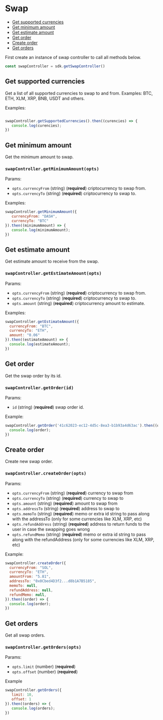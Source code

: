 # Swap

  - [Get supported currencies](#get-supported-currencies)
  - [Get minimum amount](#get-minimum-amount)
  - [Get estimate amount](#get-estimate-amount)
  - [Get order](#get-order)
  - [Create order](#create-order)
  - [Get orders](#get-orders)

First create an instance of swap controller to call all methods below.

```js
const swapController = sdk.getSwapController()
```

## Get supported currencies
Get a list of all supported currencies to swap to and from. Examples: BTC, ETH, XLM, XRP, BNB, USDT and others.

Examples:

```js

swapController.getSupportedCurrencies().then((curencies) => {
   console.log(curencies);
})
```

## Get minimum amount
Get the minimum amount to swap.

### `swapController.getMinimumAmount(opts)`
Params:
* `opts.currencyFrom` (string) (__required__) criptocurrency to swap from.
* `opts.currencyTo` (string) (__required__) criptocurrency to swap to.

Examples:

```js
swapController.getMinimumAmount({
   currencyFrom: "DASH",
   currencyTo: "BTC"
}).then((minimumAmount) => {
   console.log(minimumAmount);
})
```

## Get estimate amount
Get estimate amount to receive from the swap.

### `swapController.getEstimateAmount(opts)`
Params:
* `opts.currencyFrom` (string) (__required__) criptocurrency to swap from.
* `opts.currencyTo` (string) (__required__) criptocurrency to swap to.
* `opts.amount` (string) (__required__) criptocurrency amount to estimate.

Examples:

```js
swapController.getEstimateAmount({
  currencyFrom: "BTC",
  currencyTo: "ETH",
  amount: "0.06"
}).then((estimateAmount) => {
  console.log(estimateAmount);
})
```
## Get order
Get the swap order by its id.

### `swapController.getOrder(id)`
Params:
* `id` (string) (__required__) swap order id.

Example:
```js
swapController.getOrder('41c62023-ec12-4d5c-8ea3-b1b93a4d63ac').then((order) => {
  console.log(order);
})
```

## Create order
Create new swap order.

### `swapController.createOrder(opts)`
Params:
* `opts.currencyFrom` (string) (__required__) currency to swap from
* `opts.currencyTo` (string) (__required__) currency to swap to
* `opts.amount` (string) (__required__) amount to swap from
* `opts.addressTo` (string) (__required__) address to swap to
* `opts.memoTo` (string) (__required__) memo or extra id string to pass along with the addressTo (only for some currencies like XLM, XRP, etc)
* `opts.refundAddress` (string) (__required__) address to return funds to the user in case the swapping goes wrong
* `opts.refundMemo` (string) (__required__) memo or extra id string to pass along with the refundAddress (only for some currencies like XLM, XRP, etc)

Example:
```js
swapController.createOrder({
  currencyFrom: "SOL",
  currencyTo: "ETH",
  amountFrom: "5.81",
  addressTo: "0x0Cbed4D3f2...d8b1A7B5185",
  memoTo: null,
  refundAddress: null,
  refundMemo: null,
}).then((order) => {
  console.log(order);
})
```

## Get orders
Get all swap orders.

### `swapController.getOrders(opts)`
Params:
* `opts.limit` (number) (__required__)
* `opts.offset` (number) (__required__)

Example
```js
swapController.getOrders({
   limit: 10,
   offset: 1
}).then((orders) => {
   console.log(orders);
})
```